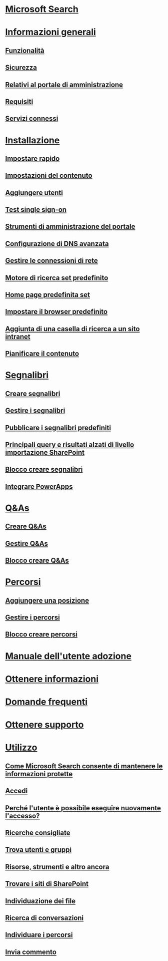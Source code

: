 # [Microsoft Search](microsoft-search.md)
# [Informazioni generali](why-microsoft-search.md)
## [Funzionalità](features.md)
## [Sicurezza](security.md)
## [Relativi al portale di amministrazione](about-the-admin-portal.md)
## [Requisiti](requirements.md)
## [Servizi connessi](connected-services.md)
# [Installazione](set-up-microsoft-search.md)
## [Impostare rapido](quick-set-up.md)
## [Impostazioni del contenuto](content-settings.md)
## [Aggiungere utenti](add-users.md)
## [Test single sign-on](test-single-sign-on.md)
## [Strumenti di amministrazione del portale](admin-portal-tools.md)
## [Configurazione di DNS avanzata](advanced-dns-configuration.md)
## [Gestire le connessioni di rete](manage-network-connections.md)
## [Motore di ricerca set predefinito](set-default-search-engine.md)
## [Home page predefinita set](set-default-homepage.md)
## [Impostare il browser predefinito](set-default-browser.md)
## [Aggiunta di una casella di ricerca a un sito intranet](add-a-search-box-to-your-intranet-site.md)
## [Pianificare il contenuto](plan-your-content.md)
# [Segnalibri](create-and-manage-bookmarks.md)
## [Creare segnalibri](create-bookmarks.md)
## [Gestire i segnalibri](manage-bookmarks.md)
## [Pubblicare i segnalibri predefiniti](publish-default-bookmarks.md)
## [Principali query e risultati alzati di livello importazione SharePoint](import-sharepoint-promoted-results-and-top-queries.md)
## [Blocco creare segnalibri](bulk-create-bookmarks.md)
## [Integrare PowerApps](integrate-powerapps.md)
# [Q&As](create-and-manage-qas.md)
## [Creare Q&As](create-qas.md)
## [Gestire Q&As](manage-qas.md)
## [Blocco creare Q&As](bulk-create-qas.md)
# [Percorsi](locations.md)
## [Aggiungere una posizione](add-a-location.md)
## [Gestire i percorsi](manage-locations.md)
## [Blocco creare percorsi](bulk-create-locations.md)
# [Manuale dell'utente adozione](user-adoption-guide.md)
# [Ottenere informazioni](get-insights.md)
# [Domande frequenti](faqs.md)
# [Ottenere supporto](get-support.md)
# [Utilizzo](use/about-microsoft-search.md)
## [Come Microsoft Search consente di mantenere le informazioni protette](use/how-microsoft-search-keeps-your-info-secure.md)
## [Accedi](use/sign-in.md)
## [Perché l'utente è possibile eseguire nuovamente l'accesso?](use/why-am-i-automatically-signed-in.md)
## [Ricerche consigliate](use/suggested-searches.md)
## [Trova utenti e gruppi](use/find-people-and-groups.md)
## [Risorse, strumenti e altro ancora](use/find-resources-tools-and-more.md)
## [Trovare i siti di SharePoint](use/find-sharepoint-sites.md)
## [Individuazione dei file](use/find-files.md)
## [Ricerca di conversazioni](use/find-conversations.md)
## [Individuare i percorsi](use/find-locations.md)
## [Invia commento](use/send-feedback.md)